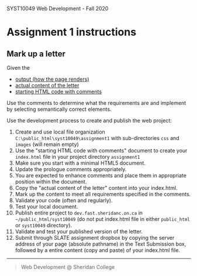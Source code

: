 SYST10049 Web Development - Fall 2020
# Assignment 1 instructions


## Mark up a letter
Given the
* [output (how the page renders)]()
* [actual content of the letter](content.txt)
* [starting HTML code with comments](start_letter.txt)

Use the comments to determine what the requirements are and implement by selecting semantically correct elements.



Use the development process to create and publish the web project: 
1. Create and use local file organization `C:\public_html\syst10049\assignment1` with sub-directories `css` and `images` (will remain empty)
2. Use the "starting HTML code with comments" document to create your `index.html` file in your project directory `assignment1`
3. Make sure you start with a minimal HTML5 document. 
4. Update the prologue comments appropriately.
5. You are expected to enhance comments and place them in appropriate position within the document. 
6. Copy the "actual content of the letter" content into your index.html.
7. Mark up the content to meet all requirements specified in the comments.
8. Validate your code (often and regularly).
9. Test your local document.
10. Publish entire project to `dev.fast.sheridanc.on.ca` in `~/public_html/syst10049` (do not put index.html file in either `public_html` or `syst10049` directory).
11. Validate and test your published version of the letter.
12. Submit through SLATE assignment dropbox by copying the server address of your page (absolute pathname) in the Text Submission box, followed by a entire content (copy and paste) of your index.html file.


---

> Web Development @ Sheridan College


